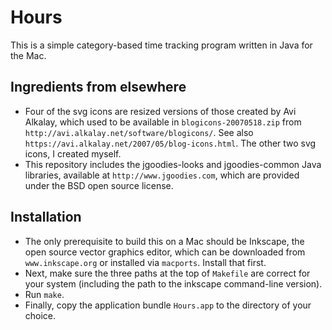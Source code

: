 Hours
=====

This is a simple category-based time tracking program written in Java for the Mac.

Ingredients from elsewhere
--------------------------

* Four of the svg icons are resized versions of those created by Avi Alkalay, which used to be available in `blogicons-20070518.zip` from `http://avi.alkalay.net/software/blogicons/`. See also `https://avi.alkalay.net/2007/05/blog-icons.html`. The other two svg icons, I created myself.
* This repository includes the jgoodies-looks and jgoodies-common Java libraries, available at `http://www.jgoodies.com`, which are provided under the BSD open source license.

Installation
------------

* The only prerequisite to build this on a Mac should be Inkscape, the open source vector graphics editor, which can be downloaded from `www.inkscape.org` or installed via `macports`. Install that first.
* Next, make sure the three paths at the top of `Makefile` are correct for your system (including the path to the inkscape command-line version).
* Run `make`.
* Finally, copy the application bundle `Hours.app` to the directory of your choice.
